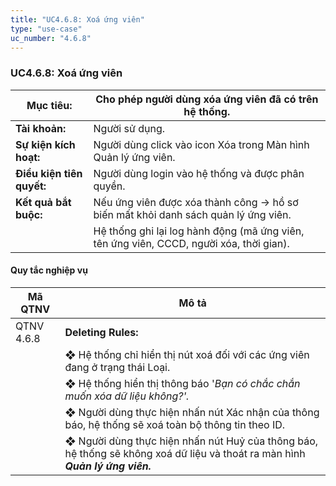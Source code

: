 ```yaml
---
title: "UC4.6.8: Xoá ứng viên"
type: "use-case"
uc_number: "4.6.8"
---
```


### UC4.6.8: Xoá ứng viên

| **Mục tiêu:** | Cho phép người dùng xóa ứng viên đã có trên hệ thống. |
| --- | --- |
| **Tài khoản:** | Người sử dụng. |
| **Sự kiện kích hoạt:** | Người dùng click vào icon Xóa trong Màn hình Quản lý ứng viên. |
| **Điều kiện tiên quyết:** | Người dùng login vào hệ thống và được phân quyền. |
| **Kết quả bắt buộc:** | Nếu ứng viên được xóa thành công → hồ sơ biến mất khỏi danh sách quản lý ứng viên. |
|  | Hệ thống ghi lại log hành động (mã ứng viên, tên ứng viên, CCCD, người xóa, thời gian). |

#### Quy tắc nghiệp vụ

| **Mã QTNV** | **Mô tả** |
| --- | --- |
| QTNV 4.6.8 | **Deleting Rules:** |
|  | ❖ Hệ thống chỉ hiển thị nút xoá đối với các ứng viên đang ở trạng thái Loại. |
|  | ❖ Hệ thống hiển thị thông báo '*Bạn có chắc chắn muốn xóa dữ liệu không?'.* |
|  | ❖ Người dùng thực hiện nhấn nút Xác nhận của thông báo, hệ thống sẽ xoá toàn bộ thông tin theo ID. |
|  | ❖ Người dùng thực hiện nhấn nút Huỷ của thông báo, hệ thống sẽ không xoá dữ liệu và thoát ra màn hình ***Quản lý ứng viên.*** |
